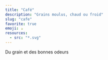 ```yaml
---
title: "Café"
description: "Grains moulus, chaud ou froid"
slug: "cafe"
favorite: true
emoji: ☕️
resources:
  - src: "*.svg"
---
```


Du grain et des bonnes odeurs
